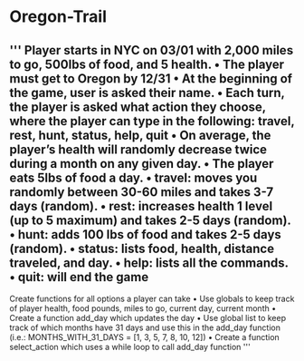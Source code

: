 # Oregon-Trail
'''
Player starts in NYC on 03/01 with 2,000 miles to go, 500lbs of food, and 5 health.
• The player must get to Oregon by 12/31
• At the beginning of the game, user is asked their name.
• Each turn, the player is asked what action they choose, where the player can type in the
following: travel, rest, hunt, status, help, quit
• On average, the player’s health will randomly decrease twice during a month on any given
day.
• The player eats 5lbs of food a day.
• travel: moves you randomly between 30-60 miles and takes 3-7 days (random).
• rest: increases health 1 level (up to 5 maximum) and takes 2-5 days (random).
• hunt: adds 100 lbs of food and takes 2-5 days (random).
• status: lists food, health, distance traveled, and day.
• help: lists all the commands.
• quit: will end the game
--------------------------------------------------------
Create functions for all options a player can take
• Use globals to keep track of player health, food pounds, miles to go, current day, current
month
• Create a function add_day which updates the day
• Use global list to keep track of which months have 31 days and use this in the add_day
function (i.e.: MONTHS_WITH_31_DAYS = [1, 3, 5, 7, 8, 10, 12])
• Create a function select_action which uses a while loop to call add_day function
'''
